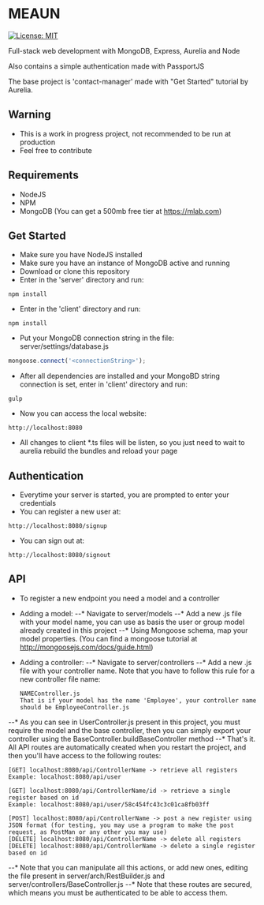 # MEAUN
[![License: MIT](https://img.shields.io/badge/License-MIT-yellow.svg)](https://opensource.org/licenses/MIT)

Full-stack web development with MongoDB, Express, Aurelia and Node

Also contains a simple authentication made with PassportJS

The base project is 'contact-manager' made with "Get Started" tutorial by Aurelia.

## Warning
- This is a work in progress project, not recommended to be run at production
- Feel free to contribute

## Requirements
- NodeJS
- NPM
- MongoDB (You can get a 500mb free tier at https://mlab.com)

## Get Started

- Make sure you have NodeJS installed
- Make sure you have an instance of MongoDB active and running
- Download or clone this repository
- Enter in the 'server' directory and run:
```shell
npm install
```
- Enter in the 'client' directory and run:
```shell
npm install
```
- Put your MongoDB connection string in the file: server/settings/database.js
```javascript
mongoose.connect('<connectionString>');
```
- After all dependencies are installed and your MongoBD string connection is set, enter in 'client' directory and run:
```shell
gulp
```
- Now you can access the local website:
```
http://localhost:8080
```
- All changes to client *.ts files will be listen, so you just need to wait to aurelia rebuild the bundles and reload your page

## Authentication

- Everytime your server is started, you are prompted to enter your credentials
- You can register a new user at:
```
http://localhost:8080/signup
```
- You can sign out at:
```
http://localhost:8080/signout
```

## API
- To register a new endpoint you need a model and a controller
- Adding a model:
--* Navigate to server/models
--* Add a new .js file with your model name, you can use as basis the user or group model already created in this project
--* Using Mongoose schema, map your model properties. (You can find a mongoose tutorial at http://mongoosejs.com/docs/guide.html)

- Adding a controller:
--* Navigate to server/controllers
--* Add a new .js file with your controller name. Note that you have to follow this rule for a new controller file name:
  ```
  NAMEController.js
  That is if your model has the name 'Employee', your controller name should be EmployeeController.js
  ```
--* As you can see in UserController.js present in this project, you must require the model and the base controller, then you can simply export your controller using the BaseController.buildBaseController method
--* That's it. All API routes are automatically created when you restart the project, and then you'll have access to the following routes:
  ```
  [GET] localhost:8080/api/ControllerName -> retrieve all registers
  Example: localhost:8080/api/user
  
  [GET] localhost:8080/api/ControllerName/id -> retrieve a single register based on id
  Example: localhost:8080/api/user/58c454fc43c3c01ca8fb03ff
  
  [POST] localhost:8080/api/ControllerName -> post a new register using JSON format (for testing, you may use a program to make the post request, as PostMan or any other you may use)
  [DELETE] localhost:8080/api/ControllerName -> delete all registers
  [DELETE] localhost:8080/api/ControllerName -> delete a single register based on id
  ```
--* Note that you can manipulate all this actions, or add new ones, editing the file present in server/arch/RestBuilder.js and server/controllers/BaseController.js
--* Note that these routes are secured, which means you must be authenticated to be able to access them.
  
